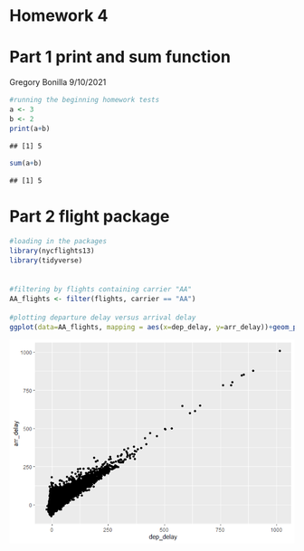 Homework 4
================

# Part 1 print and sum function

Gregory Bonilla 9/10/2021

``` r
#running the beginning homework tests
a <- 3
b <- 2
print(a+b)
```

    ## [1] 5

``` r
sum(a+b)
```

    ## [1] 5

# Part 2 flight package

``` r
#loading in the packages
library(nycflights13)
library(tidyverse)


#filtering by flights containing carrier "AA"
AA_flights <- filter(flights, carrier == "AA")

#plotting departure delay versus arrival delay
ggplot(data=AA_flights, mapping = aes(x=dep_delay, y=arr_delay))+geom_point() 
```

![](R_Hw4_files/figure-gfm/unnamed-chunk-2-1.png)<!-- -->
